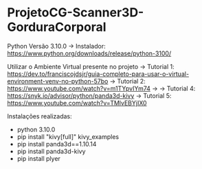 # ProjetoCG-Scanner3D-GorduraCorporal

Python Versão 3.10.0
-> Instalador: https://www.python.org/downloads/release/python-3100/


Utilizar o Ambiente Virtual presente no projeto
-> Tutorial 1: https://dev.to/franciscojdsjr/guia-completo-para-usar-o-virtual-environment-venv-no-python-57bo
-> Tutorial 2: https://www.youtube.com/watch?v=m1TYpvIYm74
->
-> Tutorial 4: https://snyk.io/advisor/python/panda3d-kivy
-> Tutorial 5: https://www.youtube.com/watch?v=TMlvEBYjIX0 


Instalações realizadas:
- python 3.10.0
- pip install "kivy[full]" kivy_examples
- pip install panda3d==1.10.14
- pip install panda3d-kivy
- pip install plyer